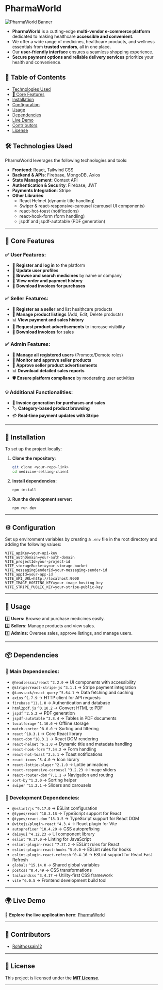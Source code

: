 
# **PharmaWorld**  
![PharmaWorld Banner](https://i.ibb.co/JwbL3xYW/Capture-PNGytsfdts.png)  

-  **PharmaWorld** is a cutting-edge **multi-vendor e-commerce platform** dedicated to making healthcare **accessible and convenient**.
- We offer a wide range of medicines, healthcare products, and wellness essentials from **trusted vendors**, all in one place.
- Our **user-friendly interface** ensures a seamless shopping experience.
- **Secure payment options and reliable delivery services** prioritize your health and convenience.


## **📖 Table of Contents**  
- [Technologies Used](#technologies-used)  
- [🚀 Core Features](#core-features)  
- [Installation](#installation)  
- [Configuration](#configuration)  
- [Usage](#usage)  
- [Dependencies](#dependencies)  
- [Live Demo](#live-demo)  
- [Contributors](#contributors)  
- [License](#license)  

## **🛠 Technologies Used**  
PharmaWorld leverages the following technologies and tools:  
- **Frontend**: React, Tailwind CSS  
- **Backend & APIs**: Firebase, MongoDB, Axios  
- **State Management**: Context API  
- **Authentication & Security**: Firebase, JWT  
- **Payments Integration**: Stripe  
- **Other Libraries**:  
  - React Helmet (dynamic title handling)  
  - Swiper & react-responsive-carousel (carousel UI components)  
  - react-hot-toast (notifications)  
  - react-hook-form (form handling)  
  - jspdf and jspdf-autotable (PDF generation)  

---

## **🚀 Core Features**  

### **✅ User Features:**  
- 🔹 **Register and log in** to the platform  
- 🔹 **Update user profiles**  
- 🔹 **Browse and search medicines** by name or company  
- 🔹 **View order and payment history**  
- 🔹 **Download invoices for purchases**  

### **✅ Seller Features:**  
- 🏪 **Register as a seller** and list healthcare products  
- 📝 **Manage product listings** (Add, Edit, Delete products)  
- 📊 **View payment and sales history**  
- 📢 **Request product advertisements** to increase visibility  
- 📄 **Download invoices** for sales  

### **✅ Admin Features:**  
- 👤 **Manage all registered users** (Promote/Demote roles)  
- 🔎 **Monitor and approve seller products**  
- 📢 **Approve seller product advertisements**  
- 📊 **Download detailed sales reports**  
- 🛡 **Ensure platform compliance** by moderating user activities  

### **💡 Additional Functionalities:**  
- 📜 **Invoice generation for purchases and sales**  
- 🏷 **Category-based product browsing**  
- 💳 **Real-time payment updates with Stripe**  
 

---

## **📌 Installation**  

To set up the project locally:  

1. **Clone the repository:**  
   ```bash
   git clone <your-repo-link>
   cd medicine-selling-client
   ```  

2. **Install dependencies:**  
   ```bash
   npm install
   ```  

3. **Run the development server:**  
   ```bash
   npm run dev
   ```  

---

## **⚙ Configuration**  

Set up environment variables by creating a `.env` file in the root directory and adding the following values:  
```env
VITE_apiKey=your-api-key
VITE_authDomain=your-auth-domain
VITE_projectId=your-project-id
VITE_storageBucket=your-storage-bucket
VITE_messagingSenderId=your-messaging-sender-id
VITE_appId=your-app-id
VITE_API_URL=http://localhost:9000
VITE_IMAGE_HOSTING_KEY=your-image-hosting-key
VITE_STRIPE_PUBLIC_KEY=your-stripe-public-key
```  

---

## **📖 Usage**  
1️⃣ **Users:** Browse and purchase medicines easily.  
2️⃣ **Sellers:** Manage products and view sales.  
3️⃣ **Admins:** Oversee sales, approve listings, and manage users.  

---

## **📦 Dependencies**  

### **🔹 Main Dependencies:**  
- `@headlessui/react` `^2.2.0` → UI components with accessibility  
- `@stripe/react-stripe-js` `^3.1.1` → Stripe payment integration  
- `@tanstack/react-query` `^5.64.1` → Data fetching and caching  
- `axios` `^1.7.9` → HTTP client for API requests  
- `firebase` `^11.1.0` → Authentication and database  
- `html2pdf.js` `^0.10.2` → Convert HTML to PDF  
- `jspdf` `^2.5.2` → PDF generation  
- `jspdf-autotable` `^3.8.4` → Tables in PDF documents  
- `localforage` `^1.10.0` → Offline storage  
- `match-sorter` `^8.0.0` → Sorting and filtering  
- `react` `^18.3.1` → Core React library  
- `react-dom` `^18.3.1` → React DOM rendering  
- `react-helmet` `^6.1.0` → Dynamic title and metadata handling  
- `react-hook-form` `^7.54.2` → Form handling  
- `react-hot-toast` `^2.5.1` → Toast notifications  
- `react-icons` `^5.4.0` → Icon library  
- `react-lottie-player` `^2.1.0` → Lottie animations  
- `react-responsive-carousel` `^3.2.23` → Image sliders  
- `react-router-dom` `^7.1.1` → Navigation and routing  
- `sort-by` `^1.2.0` → Sorting helper  
- `swiper` `^11.2.1` → Sliders and carousels  

### **🔹 Development Dependencies:**  
- `@eslint/js` `^9.17.0` → ESLint configuration  
- `@types/react` `^18.3.18` → TypeScript support for React  
- `@types/react-dom` `^18.3.5` → TypeScript support for React DOM  
- `@vitejs/plugin-react` `^4.3.4` → React plugin for Vite  
- `autoprefixer` `^10.4.20` → CSS autoprefixing  
- `daisyui` `^4.12.23` → UI component library  
- `eslint` `^9.17.0` → Linting for JavaScript  
- `eslint-plugin-react` `^7.37.2` → ESLint rules for React  
- `eslint-plugin-react-hooks` `^5.0.0` → ESLint rules for hooks  
- `eslint-plugin-react-refresh` `^0.4.16` → ESLint support for React Fast Refresh  
- `globals` `^15.14.0` → Shared global variables  
- `postcss` `^8.4.49` → CSS transformations  
- `tailwindcss` `^3.4.17` → Utility-first CSS framework  
- `vite` `^6.0.5` → Frontend development build tool  

---

## **🌍 Live Demo**  

🔗 **Explore the live application here:** [PharmaWorld](https://endearing-fenglisu-dad95b.netlify.app)  


---

## **🤝 Contributors**  
- [Rohithossain12](https://github.com/Rohithossain12)  

---

## **📜 License**  
This project is licensed under the **[MIT License](./LICENSE)**.  

---


